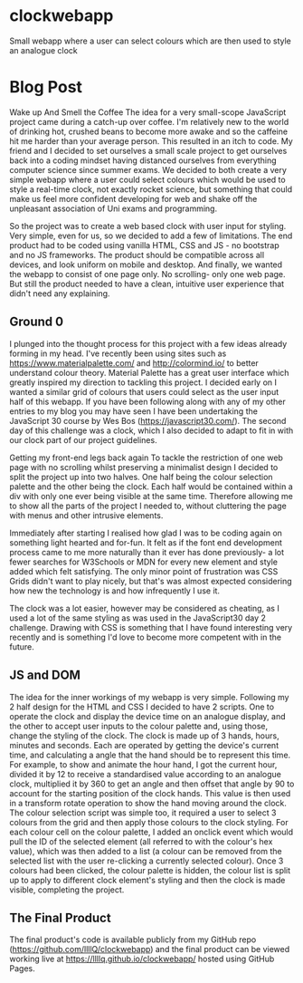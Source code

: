 # clockwebapp
Small webapp where a user can select colours which are then used to style an analogue clock

# Blog Post
Wake up And Smell the Coffee
The idea for a very small-scope JavaScript project came during a catch-up over coffee. I'm relatively new to the world of drinking hot, crushed beans to become more awake and so the caffeine hit me harder than your average person. This resulted in an itch to code. My friend and I decided to set ourselves a small scale project to get ourselves back into a coding mindset having distanced ourselves from everything computer science since summer exams. We decided to both create a very simple webapp where a user could select colours which would be used to style a real-time clock, not exactly rocket science, but something that could make us feel more confident developing for web and shake off the unpleasant association of Uni exams and programming.

So the project was to create a web based clock with user input for styling. Very simple, even for us, so we decided to add a few of limitations. The end product had to be coded using vanilla HTML, CSS and JS - no bootstrap and no JS frameworks. The product should be compatible across all devices, and look uniform on mobile and desktop. And finally, we wanted the webapp to consist of one page only. No scrolling- only one web page. But still the product needed to have a clean, intuitive user experience that didn't need any explaining.

## Ground 0
I plunged into the thought process for this project with a few ideas already forming in my head. I've recently been using sites such as https://www.materialpalette.com/ and http://colormind.io/ to better understand colour theory. Material Palette has a great user interface which greatly inspired my direction to tackling this project. I decided early on I wanted a similar grid of colours that users could select as the user input half of this webapp. If you have been following along with any of my other entries to my blog you may have seen I have been undertaking the JavaScript 30 course by Wes Bos (https://javascript30.com/). The second day of this challenge was a clock, which I also decided to adapt to fit in with our clock part of our project guidelines.

Getting my front-end legs back again
To tackle the restriction of one web page with no scrolling whilst preserving a minimalist design I decided to split the project up into two halves. One half being the colour selection palette and the other being the clock. Each half would be contained within a div with only one ever being visible at the same time. Therefore allowing me to show all the parts of the project I needed to, without cluttering the page with menus and other intrusive elements.

Immediately after starting I realised how glad I was to be coding again on something light hearted and for-fun. It felt as if the font end development process came to me more naturally than it ever has done previously- a lot fewer searches for W3Schools or MDN for every new element and style added which felt satisfying. The only minor point of frustration was CSS Grids didn't want to play nicely, but that's was almost expected considering how new the technology is and how infrequently I use it.

The clock was a lot easier, however may be considered as cheating, as I used a lot of the same styling as was used in the JavaScript30 day 2 challenge. Drawing with CSS is something that I have found interesting very recently and is something I'd love to become more competent with in the future.

## JS and DOM
The idea for the inner workings of my webapp is very simple. Following my 2 half design for the HTML and CSS I decided to have 2 scripts. One to operate the clock and display the device time on an analogue display, and the other to accept user inputs to the colour palette and, using those, change the styling of the clock.
The clock is made up of 3 hands, hours, minutes and seconds. Each are operated by getting the device's current time, and calculating a angle that the hand should be to represent this time. For example, to show and animate the hour hand, I got the current hour, divided it by 12 to receive a standardised value according to an analogue clock, multiplied it by 360 to get an angle and then offset that angle by 90 to account for the starting position of the clock hands. This value is then used in a transform rotate operation to show the hand moving around the clock.
The colour selection script was simple too, it required a user to select 3 colours from the grid and then apply those colours to the clock styling. For each colour cell on the colour palette, I added an onclick event which would pull the ID of the selected element (all referred to with the colour's hex value), which was then added to a list (a colour can be removed from the selected list with the user re-clicking a currently selected colour). Once 3 colours had been clicked, the colour palette is hidden, the colour list is split up to apply to different clock element's styling and then the clock is made visible, completing the project.

## The Final Product
The final product's code is available publicly from my GitHub repo (https://github.com/llllQ/clockwebapp) and the final product can be viewed working live at https://llllq.github.io/clockwebapp/ hosted using GitHub Pages.
